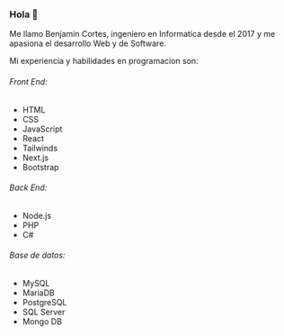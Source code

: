 ### Hola 👋

Me llamo Benjamin Cortes, ingeniero en Informatica desde el 2017 y me apasiona el desarrollo Web y de Software.

Mi experiencia y habilidades en programacion son:

###### Front End:
* HTML
* CSS
* JavaScript
* React
* Tailwinds
* Next.js
* Bootstrap

###### Back End:
* Node.js
* PHP
* C#

###### Base de datos:
* MySQL
* MariaDB
* PostgreSQL
* SQL Server
* Mongo DB



<!--
**benjamcadev/benjamcadev** is a ✨ _special_ ✨ repository because its `README.md` (this file) appears on your GitHub profile.

Here are some ideas to get you started:

- 🔭 I’m currently working on ...
- 🌱 I’m currently learning ...
- 👯 I’m looking to collaborate on ...
- 🤔 I’m looking for help with ...
- 💬 Ask me about ...
- 📫 How to reach me: ...
- 😄 Pronouns: ...
- ⚡ Fun fact: ...
-->
